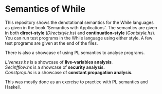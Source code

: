# Semantics of While

This repository shows the denotational semantics for the While languages as given in the book 'Semantics with Applications'. 
The semantics are given in both **direct-style** (*Directstyle.hs*) and **continuation-style** (*Contstyle.hs*).
You can run test programs in the While language using either style. A few test programs are given at the end of the files.

There is also a showcase of using PL semantics to analyse programs.

*Liveness.hs* is a showcase of **live-variables analysis**.\
*Secinfflow.hs* is a showcase of **security analysis**.\
*Constprop.hs* is a showcase of **constant propagation analysis**.

This was mostly done as an exercise to practice with PL semantics and Haskell.
